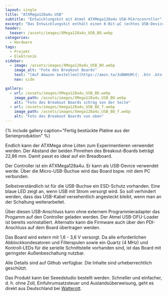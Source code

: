 ```yaml
---
layout: single
title: "ATXMega128a4u USB"
subtitle: "Entwicklungskit mit Atmel ATXMega128a4u USB-Mikroconroller"
excerpt: "Das Entwicklungskit enthält einen 8-Bit-µC (echtes USB-Device) und passt auf das Breadboard. Programmiert wird er über den ISP-Header auf der Oberseite."
header:
  teaser: /assets/images/XMega128a4u_USB_BO.webp
categories:
  - Hardware
tags:
  - Projekt
  - Elektronik
sidebar:
  - image: /assets/images/XMega128a4u_USB_BO.webp
    image_alt: "Foto des Breakout Boards"
    text: "[Auf Amazon bestellen](https://amzn.to/3oBWHUM){: .btn .btn--success}"
    nav: side

gallery:
  - url: /assets/images/XMega128a4u_USB_BO.webp
    image_path: /assets/images/XMega128a4u_USB_BO.webp
    alt: "Foto des Breakout Boards schräg von der Seite"
  - url: /assets/images/Xmega128a4u_USB_BO_f.webp
    image_path: /assets/images/Xmega128a4u_USB_BO_f.webp
    alt: "Foto des Breakout Boards von oben"
---
```



{% include gallery caption="Fertig bestückte Platine aus der Serienproduktion" %}

Endlich kann der ATXMega ohne Löten zum Experimentieren verwendet werden. Der Abstand der beiden Pinreihen des Breakout-Boards beträgt 22,86 mm. Damit passt es ideal auf ein Breadboard.

Der Controller ist ein ATXMega128a4u. Er kann als USB-Device verwendet werde. Über die Micro-USB-Buchse wird das Board bspw. mit dem PC verbunden.

Selbstverständlich ist für die USB-Buchse ein ESD-Schutz vorhanden. Eine blaue LED zeigt an, wenn USB mit Strom versorgt wird. So soll verhindert werden, dass das USB-Kabel versehentlich angesteckt bleibt, wenn man an der Schaltung weiterarbeitet.

Über diesen USB-Anschluss kann ohne externem Programmieradapter das Progamm auf den Controller geladen werden. Der Atmel USB-DFU-Loader ist bereits vorinstalliert. Alternativ kann die Firmware auch über den PDI-Anschluss auf dem Board übertragen werden.

Das Board wird extern mit 1,6 - 3,6 V versorgt. Da alle erforderlichen Abblockkondesatoren und Filterspulen sowie ein Quartz (4 MHz) und Kontroll-LEDs für die serielle Schnittstelle vorhanden sind, ist das Board mit geringster Außenbeschaltung nutzbar.

Alle Details sind auf Github verfügbar. Die Inhalte sind urheberrechtlich geschützt.

Das Produkt kann bei Seeedstudio bestellt werden. Schneller und einfacher, d. h. ohne Zoll, Einfuhrumsatzsteuer und Auslandsüberweisung, geht es direkt aus Deutschland bei [Watterott](https://www.watterott.com).



